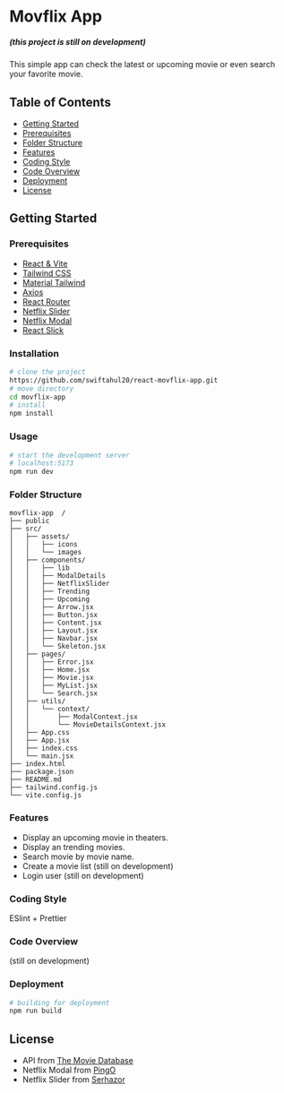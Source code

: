# Movflix App
##### (this project is still on development)

This simple app can check the latest or upcoming movie or even search your favorite movie.

## Table of Contents

- [Getting Started](#getting-started)
- [Prerequisites](#prerequisites)
- [Folder Structure](#folder-structure)
- [Features](#features)
- [Coding Style](#coding-style)
- [Code Overview](#code-overview)  
- [Deployment](#deployment)
- [License](#license)

## Getting Started

### Prerequisites
- [React & Vite](https://vitejs.dev/guide/)
- [Tailwind CSS](https://tailwindcss.com/)
- [Material Tailwind](https://www.material-tailwind.com/)
- [Axios](https://axios-http.com/)
- [React Router](https://reactrouter.com/en/main)
- [Netflix Slider](https://codesandbox.io/p/sandbox/netflix-slider-ti9uc)
- [Netflix Modal](https://codepen.io/iPingOi/pen/wvmoVwp)
- [React Slick](https://react-slick.neostack.com/)

### Installation
```bash
# clone the project
https://github.com/swiftahul20/react-movflix-app.git
# move directory
cd movflix-app
# install
npm install
```

### Usage
```bash
# start the development server
# localhost:5173
npm run dev
```


### Folder Structure
```
movflix-app  /
├── public
├── src/
│   ├── assets/
│   │   ├── icons
│   │   └── images
│   ├── components/
│   │   ├── lib
│   │   ├── ModalDetails
│   │   ├── NetflixSlider
│   │   ├── Trending
│   │   ├── Upcoming
│   │   ├── Arrow.jsx
│   │   ├── Button.jsx
│   │   ├── Content.jsx
│   │   ├── Layout.jsx
│   │   ├── Navbar.jsx
│   │   └── Skeleton.jsx
│   ├── pages/
│   │   ├── Error.jsx
│   │   ├── Home.jsx
│   │   ├── Movie.jsx
│   │   ├── MyList.jsx
│   │   └── Search.jsx
│   ├── utils/
│   │   └── context/
│   │       ├── ModalContext.jsx
│   │       └── MovieDetailsContext.jsx
│   ├── App.css
│   ├── App.jsx
│   ├── index.css
│   └── main.jsx
├── index.html
├── package.json
├── README.md
├── tailwind.config.js
└── vite.config.js
```

### Features

- Display an upcoming movie in theaters.
- Display an trending movies.
- Search movie by movie name.
- Create a movie list (still on development)
- Login user (still on development)

### Coding Style
ESlint + Prettier

### Code Overview

(still on development)

### Deployment
```bash
# building for deployment
npm run build
```

## License
- API from [The Movie Database](https://developer.themoviedb.org/reference/intro/getting-started)
- Netflix Modal from [PingO](https://codepen.io/iPingOi/pen/wvmoVwp)
- Netflix Slider from [Serhazor](https://github.com/Serhazor/netflix-slider/tree/master)
